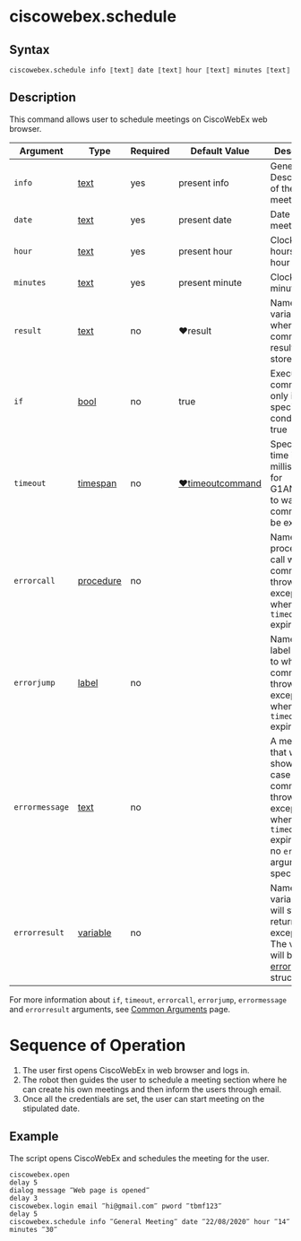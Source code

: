# ciscowebex.schedule

## Syntax

```G1ANT
ciscowebex.schedule info ⟦text⟧ date ⟦text⟧ hour ⟦text⟧ minutes ⟦text⟧
```

## Description


This command allows user to schedule meetings on CiscoWebEx web browser. 

| Argument        | Type | Required | Default Value | Description |
| --------        | ---- | -------- | ------------- | ----------- |
|  `info`    | [text](https://manual.g1ant.com/link/G1ANT.Language/G1ANT.Language/Structures/TextStructure.md)  |yes|    present info          |  General Description of the meeting |
|  `date`    | [text](https://manual.g1ant.com/link/G1ANT.Language/G1ANT.Language/Structures/TextStructure.md)  |yes|    present date          |  Date of the meeting |
|  `hour`    | [text](https://manual.g1ant.com/link/G1ANT.Language/G1ANT.Language/Structures/TextStructure.md)  |yes|    present hour    |  Clock time in hours (24 hour format)|
|  `minutes` | [text](https://manual.g1ant.com/link/G1ANT.Language/G1ANT.Language/Structures/TextStructure.md)  |yes|      present minute        |  Clock time in minutes |
|  `result`  | [text](https://manual.g1ant.com/link/G1ANT.Language/G1ANT.Language/Structures/TextStructure.md)  |no   | ♥result   |Name of a variable where the command's result will be stored |
| `if`  | [bool](https://manual.g1ant.com/link/G1ANT.Language/G1ANT.Language/Structures/BooleanStructure.md) | no       | true                                                        | Executes the command only if a specified condition is true   |
| `timeout` | [timespan](https://manual.g1ant.com/link/G1ANT.Language/G1ANT.Language/Structures/TimeSpanStructure.md) | no       | [♥timeoutcommand](https://manual.g1ant.com/link/G1ANT.Language/G1ANT.Addon.Core/Variables/TimeoutCommandVariable.md) | Specifies time in milliseconds for G1ANT.Robot to wait for the command to be executed |
| `errorcall`| [procedure](https://manual.g1ant.com/link/G1ANT.Language/G1ANT.Language/Structures/ProcedureStructure.md) | no       |                                                             | Name of a procedure to call when the command throws an exception or when a given `timeout` expires |
| `errorjump`| [label](https://manual.g1ant.com/link/G1ANT.Language/G1ANT.Language/Structures/LabelStructure.md) | no       |                                                             | Name of the label to jump to when the command throws an exception or when a given `timeout` expires |
| `errormessage` | [text](https://manual.g1ant.com/link/G1ANT.Language/G1ANT.Language/Structures/TextStructure.md) | no       |                                                             | A message that will be shown in case the command throws an exception or when a given `timeout` expires, and no `errorjump` argument is specified |
| `errorresult`  | [variable](https://manual.g1ant.com/link/G1ANT.Language/G1ANT.Language/Structures/VariableStructure.md) | no       |                                                             | Name of a variable that will store the returned exception. The variable will be of [error](https://manual.g1ant.com/link/G1ANT.Language/G1ANT.Language/Structures/ErrorStructure.md) structure  |

For more information about `if`, `timeout`, `errorcall`, `errorjump`, `errormessage` and `errorresult` arguments, see [Common Arguments](https://manual.g1ant.com/link/G1ANT.Manual/appendices/common-arguments.md) page.

# Sequence of Operation

1. The user first opens CiscoWebEx in web browser and logs in.
2. The robot then guides the user to schedule a meeting section where he can create his own meetings and then inform the users through email.
3. Once all the credentials are set, the user can start meeting on the stipulated date. 

## Example

The script opens CiscoWebEx and schedules the meeting for the user. 

```G1ANT
ciscowebex.open 
delay 5
dialog message ‴Web page is opened‴
delay 3
ciscowebex.login email ‴hi@gmail.com‴ pword ‴tbmf123‴
delay 5
ciscowebex.schedule info ‴General Meeting‴ date ‴22/08/2020‴ hour ‴14‴ minutes ‴30‴ 
```
